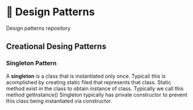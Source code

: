 # 🗿 Design Patterns
Design patterns repository

## Creational Desing Patterns

### Singleton Pattern

A **singleton** is a class that is instantiated only once. 
Typicali this is acomplished by creating static filed that represents that class.
Static method exist in the class to obtain instance of class. Typically we call this method getInstance() 
Singleton typically has private constructor to prevent this class being instantiated via constructor. 
